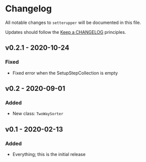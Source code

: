 # Changelog

All notable changes to `setterupper` will be documented in this file.

Updates should follow the [Keep a CHANGELOG](http://keepachangelog.com/) principles.

## v0.2.1 - 2020-10-24
### Fixed
- Fixed error when the SetupStepCollection is empty

## v0.2 - 2020-09-01
### Added
- New class: `TwoWaySorter`

## v0.1 - 2020-02-13
### Added
- Everything; this is the initial release

